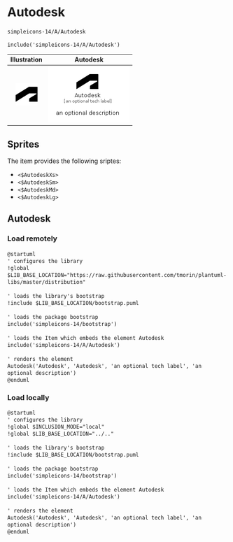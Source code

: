 # Autodesk


```text
simpleicons-14/A/Autodesk
```

```text
include('simpleicons-14/A/Autodesk')
```



| Illustration | Autodesk |
| :---: | :---: |
| ![illustration for Illustration](../../simpleicons-14/A/Autodesk.png) | ![illustration for Autodesk](../../simpleicons-14/A/Autodesk.Local.png) |



## Sprites
The item provides the following sriptes:

- `<$AutodeskXs>`
- `<$AutodeskSm>`
- `<$AutodeskMd>`
- `<$AutodeskLg>`





## Autodesk

### Load remotely
```plantuml
@startuml
' configures the library
!global $LIB_BASE_LOCATION="https://raw.githubusercontent.com/tmorin/plantuml-libs/master/distribution"

' loads the library's bootstrap
!include $LIB_BASE_LOCATION/bootstrap.puml

' loads the package bootstrap
include('simpleicons-14/bootstrap')

' loads the Item which embeds the element Autodesk
include('simpleicons-14/A/Autodesk')

' renders the element
Autodesk('Autodesk', 'Autodesk', 'an optional tech label', 'an optional description')
@enduml
```

### Load locally
```plantuml
@startuml
' configures the library
!global $INCLUSION_MODE="local"
!global $LIB_BASE_LOCATION="../.."

' loads the library's bootstrap
!include $LIB_BASE_LOCATION/bootstrap.puml

' loads the package bootstrap
include('simpleicons-14/bootstrap')

' loads the Item which embeds the element Autodesk
include('simpleicons-14/A/Autodesk')

' renders the element
Autodesk('Autodesk', 'Autodesk', 'an optional tech label', 'an optional description')
@enduml
```

